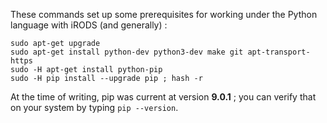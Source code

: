 
These commands set up some prerequisites for working under the Python language with iRODS (and generally) :

```
sudo apt-get upgrade
sudo apt-get install python-dev python3-dev make git apt-transport-https
sudo -H apt-get install python-pip
sudo -H pip install --upgrade pip ; hash -r
```

At the time of writing, pip was current at version **9.0.1** ; you can verify that on your system by typing `pip --version`.

